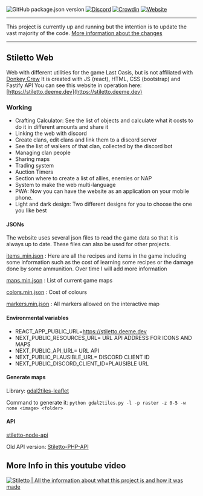![GitHub package.json version](https://img.shields.io/github/package-json/v/dm94/stiletto-web)
[![Discord](https://img.shields.io/discord/317737508064591874?color=7289DA&logo=Discord&logoColor=FFFFFF)](https://discord.gg/FcecRtZ)
[![Crowdin](https://badges.crowdin.net/stiletto/localized.svg)](https://crowdin.com/project/stiletto)
[![Website](https://img.shields.io/website?url=https%3A%2F%2Fstiletto.deeme.dev%2F)](https://stiletto.deeme.dev)

---

This project is currently up and running but the intention is to update the vast majority of the code. [More information about the changes](https://github.com/dm94/stiletto-web/issues/93)

---

## Stiletto Web

Web with different utilities for the game Last Oasis, but is not affiliated with [Donkey Crew](https://www.donkey.team/)
It is created with JS (react), HTML, CSS (bootstrap) and Fastify API
You can see this website in operation here: [https://stiletto.deeme.dev](https://stiletto.deeme.dev)

### Working

- Crafting Calculator: See the list of objects and calculate what it costs to do it in different amounts and share it
- Linking the web with discord
- Create clans, edit clans and link them to a discord server
- See the list of walkers of that clan, collected by the discord bot
- Managing clan people
- Sharing maps
- Trading system
- Auction Timers
- Section where to create a list of allies, enemies or NAP
- System to make the web multi-language
- PWA: Now you can have the website as an application on your mobile phone.
- Light and dark design: Two different designs for you to choose the one you like best

#### JSONs

The website uses several json files to read the game data so that it is always up to date. These files can also be used for other projects.

[items_min.json](https://github.com/dm94/stiletto-web/blob/master/public/json/items_min.json) : Here are all the recipes and items in the game including some information such as the cost of learning some recipes or the damage done by some ammunition. Over time I will add more information

[maps.min.json](https://github.com/dm94/stiletto-web/blob/master/public/json/maps.min.json) : List of current game maps

[colors.min.json](https://github.com/dm94/stiletto-web/blob/master/public/json/colors.min.json) : Cost of colours

[markers.min.json](https://github.com/dm94/stiletto-web/blob/master/public/json/markers.min.json) : All markers allowed on the interactive map

#### Environmental variables

- REACT_APP_PUBLIC_URL=https://stiletto.deeme.dev
- NEXT_PUBLIC_RESOURCES_URL= URL API ADDRESS FOR ICONS AND MAPS
- NEXT_PUBLIC_API_URL= URL API
- NEXT_PUBLIC_PLAUSIBLE_URL= DISCORD CLIENT ID
- NEXT_PUBLIC_DISCORD_CLIENT_ID=PLAUSIBLE URL

#### Generate maps

Library: [gdal2tiles-leaflet](https://github.com/commenthol/gdal2tiles-leaflet)

Command to generate it:
`python gdal2tiles.py -l -p raster -z 0-5 -w none <image> <folder>`

#### API

[stiletto-node-api](https://github.com/dm94/stiletto-node-api)

Old API version:
[Stiletto-PHP-API](https://github.com/dm94/Stiletto-PHP-API)

## More Info in this youtube video

[![Stiletto | All the information about what this project is and how it was made](https://img.youtube.com/vi/BkZmUooBJCc/0.jpg)](https://www.youtube.com/watch?v=BkZmUooBJCc)
